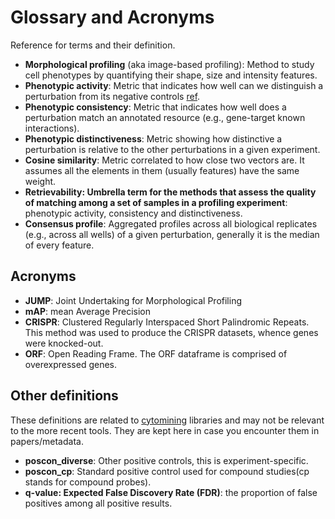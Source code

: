 # Glossary and Acronyms

Reference for terms and their definition.

- **Morphological profiling** (aka image-based profiling): Method to study cell phenotypes by quantifying their shape, size and intensity features.
- **Phenotypic activity**: Metric that indicates how well can we distinguish a perturbation from its negative controls [ref](https://www.ncbi.nlm.nih.gov/pmc/articles/PMC11014546/).
- **Phenotypic consistency**: Metric that indicates how well does a perturbation match an annotated resource (e.g., gene-target known interactions).
- **Phenotypic distinctiveness**: Metric showing how distinctive a perturbation is relative to the other perturbations in a given experiment.
- **Cosine similarity**: Metric correlated to how close two vectors are. It assumes all the elements in them (usually features) have the same weight.
- **Retrievability: Umbrella term for the methods that assess the quality of matching among a set of samples in a profiling experiment**: phenotypic activity, consistency and distinctiveness.
- **Consensus profile**: Aggregated profiles across all biological replicates (e.g., across all wells) of a given perturbation, generally it is the median of every feature.

## Acronyms

- **JUMP**: Joint Undertaking for Morphological Profiling
- **mAP**: mean Average Precision
- **CRISPR**: Clustered Regularly Interspaced Short Palindromic Repeats. This method was used to produce the CRISPR datasets, whence genes were knocked-out.
- **ORF**: Open Reading Frame. The ORF dataframe is comprised of overexpressed genes.

## Other definitions

These definitions are related to [cytomining](https://github.com/cytomining) libraries and may not be relevant to the more recent tools. They are kept here in case you encounter them in papers/metadata.

- **poscon\_diverse**: Other positive controls, this is experiment-specific.
- **poscon\_cp**: Standard positive control used for compound studies(cp stands for compound probes).
- **q-value: Expected False Discovery Rate (FDR)**: the proportion of false positives among all positive results.

